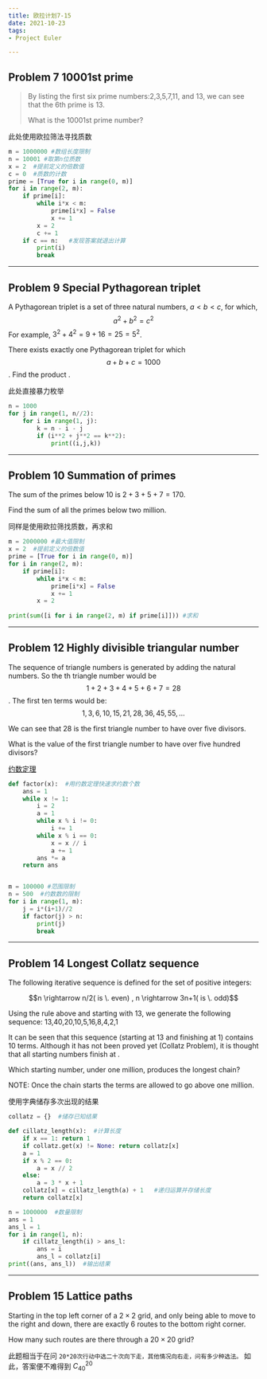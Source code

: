 ```yaml
---
title: 欧拉计划7-15
date: 2021-10-23
tags: 
- Project Euler

---
```


## Problem 7 10001st prime
> By listing the first six prime numbers:2,3,5,7,11, and 13, we can see that the 6th prime is 13.
> 
> What is the 10001st prime number?
>

<!--more-->

此处使用欧拉筛法寻找质数
```python
m = 1000000 #数组长度限制
n = 10001 #取第n位质数
x = 2  #提前定义的倍数值
c = 0  #质数的计数
prime = [True for i in range(0, m)]
for i in range(2, m):
    if prime[i]:
        while i*x < m:
            prime[i*x] = False
            x += 1
        x = 2
        c += 1
    if c == n:   #发现答案就退出计算
        print(i)
        break
```


- - - - - -
## Problem 9 Special Pythagorean triplet

A Pythagorean triplet is a set of three natural numbers, $a < b < c$, for which,
$$a^2 + b^2 = c^2$$
For example, $3^2 + 4^2 = 9 + 16 = 25 = 5^2$.

There exists exactly one Pythagorean triplet for which $$a + b + c = 1000$$ . Find the product .

此处直接暴力枚举
```python
n = 1000
for j in range(1, n//2):
    for i in range(1, j):
        k = n - i - j
        if (i**2 + j**2 == k**2):
            print((i,j,k))
```


-------
## Problem 10 Summation of primes

The sum of the primes below 10 is $2 + 3 + 5 + 7 = 170$.

Find the sum of all the primes below two million.

同样是使用欧拉筛找质数，再求和
```python
m = 2000000 #最大值限制
x = 2  #提前定义的倍数值
prime = [True for i in range(0, m)]
for i in range(2, m):
    if prime[i]:
        while i*x < m:
            prime[i*x] = False
            x += 1
        x = 2
        
print(sum([i for i in range(2, m) if prime[i]])) #求和
```


------
## Problem 12 Highly divisible triangular number

The sequence of triangle numbers is generated by adding the natural numbers. So the th triangle number would be $$1 + 2 + 3 + 4 + 5 + 6 + 7 = 28 $$. The first ten terms would be:
$$1, 3, 6, 10, 15, 21, 28, 36, 45, 55, \dots$$

We can see that 28 is the first triangle number to have over five divisors.

What is the value of the first triangle number to have over five hundred divisors?

[约数定理](https://baike.baidu.com/item/%E7%BA%A6%E6%95%B0%E4%B8%AA%E6%95%B0%E5%AE%9A%E7%90%86/4926961)
```python
def factor(x):  #用约数定理快速求约数个数
    ans = 1
    while x != 1:
        i = 2
        a = 1
        while x % i != 0:
            i += 1
        while x % i == 0:
            x = x // i
            a += 1
        ans *= a
    return ans


m = 100000 #范围限制
n = 500  #约数数的限制
for i in range(1, m):
    j = i*(i+1)//2
    if factor(j) > n:
        print(j)
        break
```


------
## Problem 14 Longest Collatz sequence

The following iterative sequence is defined for the set of positive integers:

 $$n \rightarrow n/2( is \. even) , n \rightarrow 3n+1( is \. odd)$$

Using the rule above and starting with 13, we generate the following sequence:
	13,40,20,10,5,16,8,4,2,1

It can be seen that this sequence (starting at 13 and finishing at 1) contains 10 terms. Although it has not been proved yet (Collatz Problem), it is thought that all starting numbers finish at .

Which starting number, under one million, produces the longest chain?

NOTE: Once the chain starts the terms are allowed to go above one million.

使用字典储存多次出现的结果
```python
collatz = {}  #储存已知结果

def cillatz_length(x):  #计算长度
    if x == 1: return 1
    if collatz.get(x) != None: return collatz[x]
    a = 1
    if x % 2 == 0:
        a = x // 2
    else:
        a = 3 * x + 1
    collatz[x] = cillatz_length(a) + 1   #递归运算并存储长度
    return collatz[x]

n = 1000000  #数量限制
ans = 1
ans_l = 1
for i in range(1, n):
    if cillatz_length(i) > ans_l:
        ans = i
        ans_l = collatz[i]
print((ans, ans_l))  #输出结果
```


------
## Problem 15 Lattice paths

Starting in the top left corner of a $2 \times 2$ grid, and only being able to move to the right and down, there are exactly 6 routes to the bottom right corner.

How many such routes are there through a $20 \times 20$ grid?

此题相当于在问 `20*20次行动中选二十次向下走，其他情况向右走，问有多少种选法。`
如此，答案便不难得到 $C_{40}^{20}$